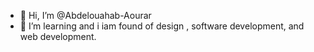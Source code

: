 - 👋 Hi, I’m @Abdelouahab-Aourar
- 👀 I’m learning and i iam found of design , software development, and web development.
